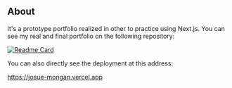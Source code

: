 ## About

It's a prototype portfolio realized in other to practice using Next.js. You can see my real and final portfolio on the following repository:

[![Readme Card](https://github-readme-stats.vercel.app/api/pin/?username=Josh012006&repo=Portfolio&bg_color=F1F6F9&icon_color=1FA0D2&border_color=0000BB&text_color=000000&title_color=1FA0E9)](https://github.com/Josh012006/Portfolio)


You can also directly see the deployment at this address:


https://josue-mongan.vercel.app